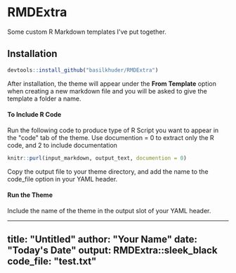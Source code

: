# RMDExtra
Some custom R Markdown templates I've put together.

<h2>Installation</h2>

```r
devtools::install_github("basilkhuder/RMDExtra")
```

After installation, the theme will appear under the <b>From Template</b> option when creating a new markdown file and you will be asked to give the template a folder a name. 

<h4> To Include R Code </h4>
Run the following code to produce type of R Script you want to appear in the "code" tab of the theme. Use documention = 0 to extract only the R code, and 2 to include documentation

```r
knitr::purl(input_markdown, output_text, documention = 0)
```

Copy the output file to your theme directory, and add the name to the code_file option in your YAML header. 

<h4> Run the Theme </h4> 
Include the name of the theme in the output slot of your YAML header. 

---
title: "Untitled"
author: "Your Name"
date: "Today's Date"
output: RMDExtra::sleek_black
code_file: "test.txt"
---
